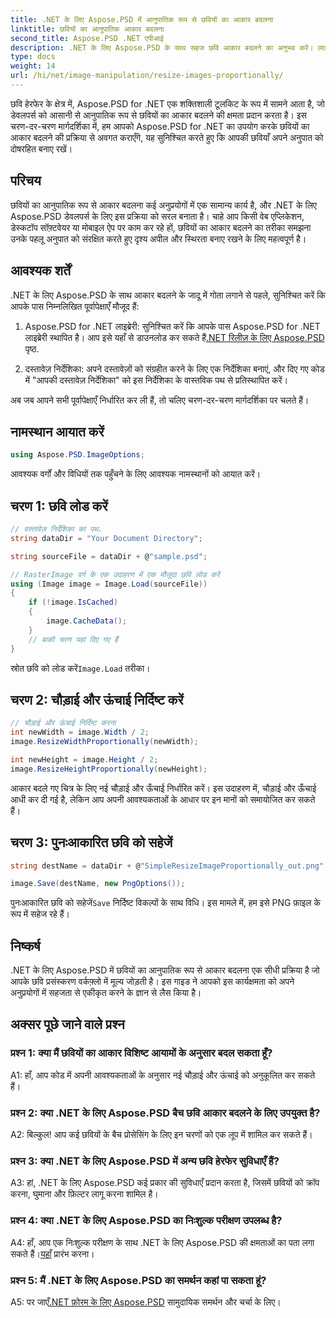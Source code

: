 ```yaml
---
title: .NET के लिए Aspose.PSD में आनुपातिक रूप से छवियों का आकार बदलना
linktitle: छवियों का आनुपातिक आकार बदलना
second_title: Aspose.PSD .NET एपीआई
description: .NET के लिए Aspose.PSD के साथ सहज छवि आकार बदलने का अनुभव करें। लाइब्रेरी डाउनलोड करें, हमारे ट्यूटोरियल का पालन करें, और अपनी छवि प्रसंस्करण क्षमताओं को बढ़ाएँ।
type: docs
weight: 14
url: /hi/net/image-manipulation/resize-images-proportionally/
---
```

छवि हेरफेर के क्षेत्र में, Aspose.PSD for .NET एक शक्तिशाली टूलकिट के रूप में सामने आता है, जो डेवलपर्स को आसानी से आनुपातिक रूप से छवियों का आकार बदलने की क्षमता प्रदान करता है। इस चरण-दर-चरण मार्गदर्शिका में, हम आपको Aspose.PSD for .NET का उपयोग करके छवियों का आकार बदलने की प्रक्रिया से अवगत कराएँगे, यह सुनिश्चित करते हुए कि आपकी छवियाँ अपने अनुपात को दोषरहित बनाए रखें।

## परिचय

छवियों का आनुपातिक रूप से आकार बदलना कई अनुप्रयोगों में एक सामान्य कार्य है, और .NET के लिए Aspose.PSD डेवलपर्स के लिए इस प्रक्रिया को सरल बनाता है। चाहे आप किसी वेब एप्लिकेशन, डेस्कटॉप सॉफ़्टवेयर या मोबाइल ऐप पर काम कर रहे हों, छवियों का आकार बदलने का तरीका समझना उनके पहलू अनुपात को संरक्षित करते हुए दृश्य अपील और स्थिरता बनाए रखने के लिए महत्वपूर्ण है।

## आवश्यक शर्तें

.NET के लिए Aspose.PSD के साथ आकार बदलने के जादू में गोता लगाने से पहले, सुनिश्चित करें कि आपके पास निम्नलिखित पूर्वापेक्षाएँ मौजूद हैं:

1.  Aspose.PSD for .NET लाइब्रेरी: सुनिश्चित करें कि आपके पास Aspose.PSD for .NET लाइब्रेरी स्थापित है। आप इसे यहाँ से डाउनलोड कर सकते हैं[.NET रिलीज़ के लिए Aspose.PSD](https://releases.aspose.com/psd/net/) पृष्ठ.

2. दस्तावेज़ निर्देशिका: अपने दस्तावेज़ों को संग्रहीत करने के लिए एक निर्देशिका बनाएं, और दिए गए कोड में "आपकी दस्तावेज़ निर्देशिका" को इस निर्देशिका के वास्तविक पथ से प्रतिस्थापित करें।

अब जब आपने सभी पूर्वापेक्षाएँ निर्धारित कर ली हैं, तो चलिए चरण-दर-चरण मार्गदर्शिका पर चलते हैं।

## नामस्थान आयात करें

```csharp
using Aspose.PSD.ImageOptions;
```

आवश्यक वर्गों और विधियों तक पहुँचने के लिए आवश्यक नामस्थानों को आयात करें।

## चरण 1: छवि लोड करें

```csharp
// दस्तावेज़ निर्देशिका का पथ.
string dataDir = "Your Document Directory";

string sourceFile = dataDir + @"sample.psd";

// RasterImage वर्ग के एक उदाहरण में एक मौजूदा छवि लोड करें
using (Image image = Image.Load(sourceFile))
{
	if (!image.IsCached)
	{
		image.CacheData();
	}
	// बाकी चरण यहां दिए गए हैं
}
```

 स्रोत छवि को लोड करें`Image.Load` तरीका।

## चरण 2: चौड़ाई और ऊंचाई निर्दिष्ट करें

```csharp
// चौड़ाई और ऊंचाई निर्दिष्ट करना
int newWidth = image.Width / 2;
image.ResizeWidthProportionally(newWidth);

int newHeight = image.Height / 2;
image.ResizeHeightProportionally(newHeight);
```

आकार बदले गए चित्र के लिए नई चौड़ाई और ऊँचाई निर्धारित करें। इस उदाहरण में, चौड़ाई और ऊँचाई आधी कर दी गई है, लेकिन आप अपनी आवश्यकताओं के आधार पर इन मानों को समायोजित कर सकते हैं।

## चरण 3: पुनःआकारित छवि को सहेजें

```csharp
string destName = dataDir + @"SimpleResizeImageProportionally_out.png";

image.Save(destName, new PngOptions());
```

 पुनःआकारित छवि को सहेजें`Save` निर्दिष्ट विकल्पों के साथ विधि। इस मामले में, हम इसे PNG फ़ाइल के रूप में सहेज रहे हैं।

## निष्कर्ष

.NET के लिए Aspose.PSD में छवियों का आनुपातिक रूप से आकार बदलना एक सीधी प्रक्रिया है जो आपके छवि प्रसंस्करण वर्कफ़्लो में मूल्य जोड़ती है। इस गाइड ने आपको इस कार्यक्षमता को अपने अनुप्रयोगों में सहजता से एकीकृत करने के ज्ञान से लैस किया है।

## अक्सर पूछे जाने वाले प्रश्न

### प्रश्न 1: क्या मैं छवियों का आकार विशिष्ट आयामों के अनुसार बदल सकता हूँ?

A1: हाँ, आप कोड में अपनी आवश्यकताओं के अनुसार नई चौड़ाई और ऊंचाई को अनुकूलित कर सकते हैं।

### प्रश्न 2: क्या .NET के लिए Aspose.PSD बैच छवि आकार बदलने के लिए उपयुक्त है?

A2: बिल्कुल! आप कई छवियों के बैच प्रोसेसिंग के लिए इन चरणों को एक लूप में शामिल कर सकते हैं।

### प्रश्न 3: क्या .NET के लिए Aspose.PSD में अन्य छवि हेरफेर सुविधाएँ हैं?

A3: हां, .NET के लिए Aspose.PSD कई प्रकार की सुविधाएँ प्रदान करता है, जिसमें छवियों को क्रॉप करना, घुमाना और फ़िल्टर लागू करना शामिल है।

### प्रश्न 4: क्या .NET के लिए Aspose.PSD का निःशुल्क परीक्षण उपलब्ध है?

 A4: हाँ, आप एक निःशुल्क परीक्षण के साथ .NET के लिए Aspose.PSD की क्षमताओं का पता लगा सकते हैं।[यहाँ](https://releases.aspose.com/) प्रारंभ करना।

### प्रश्न 5: मैं .NET के लिए Aspose.PSD का समर्थन कहां पा सकता हूं?

 A5: पर जाएँ[.NET फ़ोरम के लिए Aspose.PSD](https://forum.aspose.com/c/psd/34) सामुदायिक समर्थन और चर्चा के लिए।
